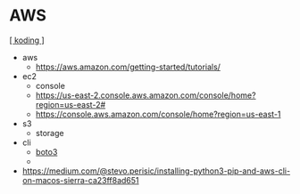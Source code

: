
# AWS 
[[ koding ]](../../)

- aws
    - https://aws.amazon.com/getting-started/tutorials/
- ec2
    - console
    - https://us-east-2.console.aws.amazon.com/console/home?region=us-east-2#
    - https://console.aws.amazon.com/console/home?region=us-east-1
- s3
    - storage
- cli
    - [boto3](https://boto3.readthedocs.io/en/latest/)
    -     
- https://medium.com/@stevo.perisic/installing-python3-pip-and-aws-cli-on-macos-sierra-ca23ff8ad651